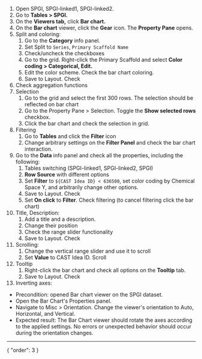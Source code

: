 1. Open SPGI, SPGI-linked1, SPGI-linked2.
2. Go to **Tables > SPGI.**
3. On the **Viewers tab,** click **Bar chart.**
4. On the **Bar chart** viewer, click the **Gear** icon. The **Property Pane** opens.
5. Split and coloring:
    1. Go to the **Category** info panel.
    2. Set Split to `Series`, `Primary Scaffold Name`
    3. Check/uncheck the checkboxes
    4. Go to the grid. Right-click the Primary Scaffold and select **Color coding > Categorical, Edit.**
    5. Edit the color scheme. Check the bar chart coloring.
    6. Save to Layout. Check
6. Check aggregation functions
7. Selection
    1. Go to the grid and select the first 300 rows. The selection should be reflected on bar chart
    2. Go to the Property Pane > Selection. Toggle the **Show selected rows** checkbox.
    3. Click the bar chart and check the selection in grid.
8. Filtering
    1. Go to **Tables** and click the **Filter** icon
    2. Change arbitrary settings on the **Filter Panel** and check the bar chart interaction.
9. Go to the **Data** info panel and check all the properties, including the following:
    1. Tables switching (SPGI-linked1, SPGI-linked2, SPGI)
    2. **Row Source** with different options
    3. Set **Filter** to `${CAST Idea ID} < 636500`, set color coding by Chemical Space Y, and arbitrarily change other options.
    4. Save to Layout. Check
    5. Set **On click** to **Filter**. Check filtering (to cancel filtering click the bar chart)
10. Title, Description:
    1. Add a title and a description.
    2. Change their position
    3. Check the range slider functionality
    4. Save to Layout. Check
11. Scrolling:
    1. Change the vertical range slider and use it to scroll
    2. Set **Value** to CAST Idea ID. Scroll
12. Tooltip
    1. Right-click the bar chart and check all options on the **Tooltip** tab.
    2. Save to Layout. Check
13. Inverting axes:
  * Precondition: opened Bar chart viewer on the SPGI dataset.
  * Open the Bar Chart's Properties panel.
  * Navigate to Misc > Orientation. Change the viewer's orientation to Auto, Horizontal, and Vertical.
  * Expected result: The Bar Chart viewer should rotate the axes according to the applied settings. No errors or unexpected behavior should occur during the orientation changes.




---
{
  "order": 3
}
